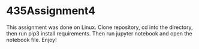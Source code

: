 # 435Assignment4
This assignment was done on Linux. Clone repository, cd into the directory, then run pip3 install requirements. Then run jupyter notebook and open the notebook file. Enjoy!
